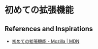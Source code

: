 # 初めての拡張機能


## References and Inspirations

- [初めての拡張機能 \- Mozilla \| MDN](https://developer.mozilla.org/ja/docs/Mozilla/Add-ons/WebExtensions/Your_first_WebExtension)
